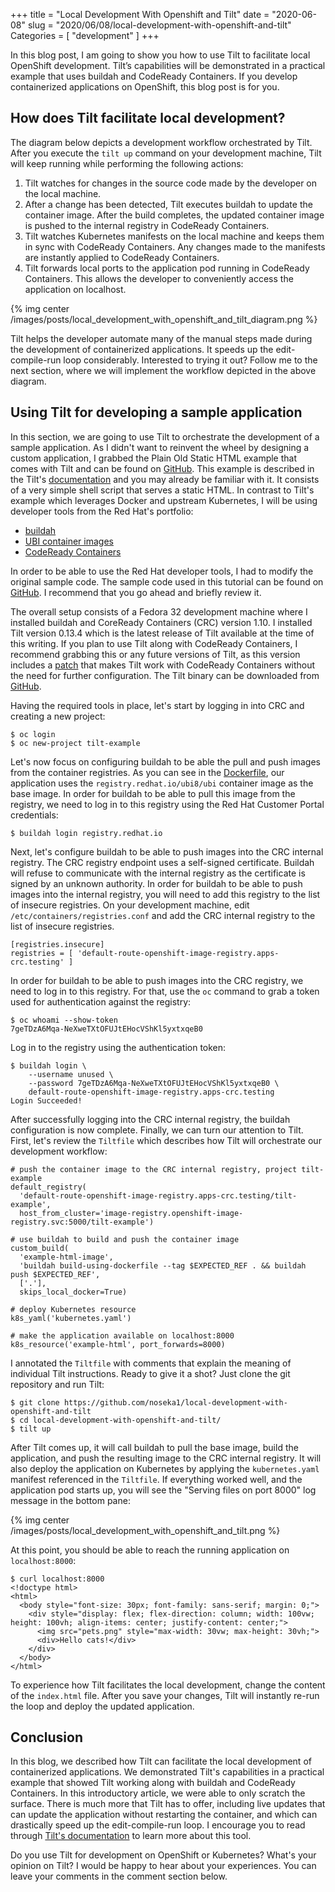 +++
title = "Local Development With Openshift and Tilt"
date = "2020-06-08"
slug = "2020/06/08/local-development-with-openshift-and-tilt"
Categories = [ "development" ]
+++

In this blog post, I am going to show you how to use Tilt to facilitate local OpenShift development. Tilt’s capabilities will be demonstrated in a practical example that uses buildah and CodeReady Containers. If you develop containerized applications on OpenShift, this blog post is for you.

<!--more-->

## How does Tilt facilitate local development?

The diagram below depicts a development workflow orchestrated by Tilt. After you execute the `tilt up` command on your development machine, Tilt will keep running while performing the following actions:

1. Tilt watches for changes in the source code made by the developer on the local machine.
2. After a change has been detected, Tilt executes buildah to update the container image. After the build completes, the updated container image is pushed to the internal registry in CodeReady Containers.
3. Tilt watches Kubernetes manifests on the local machine and keeps them in sync with CodeReady Containers. Any changes made to the manifests are instantly applied to CodeReady Containers.
4. Tilt forwards local ports to the application pod running in CodeReady Containers. This allows the developer to conveniently access the application on localhost.

{% img center /images/posts/local_development_with_openshift_and_tilt_diagram.png %}

Tilt helps the developer automate many of the manual steps made during the development of containerized applications. It speeds up the edit-compile-run loop considerably. Interested to trying it out? Follow me to the next section, where we will implement the workflow depicted in the above diagram.

## Using Tilt for developing a sample application

In this section, we are going to use Tilt to orchestrate the development of a sample application. As I didn't want to reinvent the wheel by designing a custom application, I grabbed the Plain Old Static HTML example that comes with Tilt and can be found on [GitHub](https://github.com/tilt-dev/tilt-example-html/tree/faad605963b396b0863151802544fb01f6b414c6/0-base). This example is described in the Tilt's [documentation](https://docs.tilt.dev/example_static_html.html) and you may already be familiar with it. It consists of a very simple shell script that serves a static HTML. In contrast to Tilt's example which leverages Docker and upstream Kubernetes, I will be using developer tools from the Red Hat's portfolio:

* [buildah](https://buildah.io/)
* [UBI container images](https://www.redhat.com/en/blog/introducing-red-hat-universal-base-image)
* [CodeReady Containers](https://developers.redhat.com/products/codeready-containers)

In order to be able to use the Red Hat developer tools, I had to modify the original sample code. The sample code used in this tutorial can be found on [GitHub](https://github.com/noseka1/local-development-with-openshift-and-tilt). I recommend that you go ahead and briefly review it.

The overall setup consists of a Fedora 32 development machine where I installed buildah and CoreReady Containers (CRC) version 1.10. I installed Tilt version 0.13.4 which is the latest release of Tilt available at the time of this writing. If you plan to use Tilt along with CodeReady Containers, I recommend grabbing this or any future versions of Tilt, as this version includes a [patch]( https://github.com/windmilleng/tilt/commit/7e9487816ea32ed086318ce7373c67d9febb6f36) that makes Tilt work with CodeReady Containers without the need for further configuration. The Tilt binary can be downloaded from [GitHub](https://github.com/tilt-dev/tilt/releases).

Having the required tools in place, let's start by logging in into CRC and creating a new project:

```
$ oc login
$ oc new-project tilt-example
```
Let's now focus  on configuring buildah to be able the pull and push images from the container registries. As you can see in the [Dockerfile](https://github.com/noseka1/local-development-with-openshift-and-tilt/blob/master/Dockerfile), our application uses the `registry.redhat.io/ubi8/ubi` container image as the base image. In order for buildah to be able to pull this image from the registry, we need to log in to this registry using the Red Hat Customer Portal credentials:

```
$ buildah login registry.redhat.io
```

Next, let's configure buildah to be able to push images into the CRC internal registry. The CRC registry endpoint uses a self-signed certificate. Buildah will refuse to communicate with the internal registry as the certificate is signed by an unknown authority. In order for buildah to be able to push images into the internal registry, you will need to add this registry to the list of insecure registries. On your development machine, edit `/etc/containers/registries.conf` and add the CRC internal registry to the list of insecure registries.

```
[registries.insecure]
registries = [ 'default-route-openshift-image-registry.apps-crc.testing' ]
```
In order for buildah to be able to push images into the CRC registry, we need to log in to this registry. For that, use the `oc` command to grab a token used for authentication against the registry:
```
$ oc whoami --show-token
7geTDzA6Mqa-NeXweTXtOFUJtEHocVShKl5yxtxqeB0
```
Log in to the registry using the authentication token:
```
$ buildah login \
    --username unused \
    --password 7geTDzA6Mqa-NeXweTXtOFUJtEHocVShKl5yxtxqeB0 \
    default-route-openshift-image-registry.apps-crc.testing
Login Succeeded!
```

After successfully logging into the CRC internal registry, the buildah configuration is now complete. Finally, we can turn our attention to Tilt. First, let's review the `Tiltfile` which describes how Tilt will orchestrate our development workflow:

```
# push the container image to the CRC internal registry, project tilt-example
default_registry(
  'default-route-openshift-image-registry.apps-crc.testing/tilt-example',
  host_from_cluster='image-registry.openshift-image-registry.svc:5000/tilt-example')

# use buildah to build and push the container image
custom_build(
  'example-html-image',
  'buildah build-using-dockerfile --tag $EXPECTED_REF . && buildah push $EXPECTED_REF',
  ['.'],
  skips_local_docker=True)

# deploy Kubernetes resource
k8s_yaml('kubernetes.yaml')

# make the application available on localhost:8000
k8s_resource('example-html', port_forwards=8000)
```

I annotated the `Tiltfile` with comments that explain the meaning of individual Tilt instructions. Ready to give it a shot? Just clone the git repository and run Tilt:

```
$ git clone https://github.com/noseka1/local-development-with-openshift-and-tilt
$ cd local-development-with-openshift-and-tilt/
$ tilt up
```

After Tilt comes up, it will call buildah to pull the base image, build the application, and push the resulting image to the CRC internal registry. It will also deploy the application on Kubernetes by applying the `kubernetes.yaml` manifest referenced in the `Tiltfile`. If everything worked well, and the application pod starts up, you will see the "Serving files on port 8000" log message in the bottom pane:

{% img center /images/posts/local_development_with_openshift_and_tilt.png %}

At this point, you should be able to reach the running application on `localhost:8000`:
```
$ curl localhost:8000
<!doctype html>
<html>
  <body style="font-size: 30px; font-family: sans-serif; margin: 0;">
    <div style="display: flex; flex-direction: column; width: 100vw; height: 100vh; align-items: center; justify-content: center;">
      <img src="pets.png" style="max-width: 30vw; max-height: 30vh;">
      <div>Hello cats!</div>
    </div>
  </body>
</html>
```

To experience how Tilt facilitates the local development, change the content of the `index.html` file. After you save your changes, Tilt will instantly re-run the loop and deploy the updated application.

## Conclusion

In this blog, we described how Tilt can facilitate the local development of containerized applications. We demonstrated Tilt's capabilities in a practical example that showed Tilt working along with buildah and CodeReady Containers. In this introductory article, we were able to only scratch the surface. There is much more that Tilt has to offer, including live updates that can update the application without restarting the container, and which can drastically speed up the edit-compile-run loop. I encourage you to read through [Tilt's documentation](https://docs.tilt.dev/) to learn more about this tool.

Do you use Tilt for development on OpenShift or Kubernetes? What's your opinion on Tilt? I would be happy to hear about your experiences. You can leave your comments in the comment section below.
